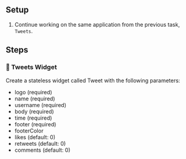 ## Setup

1. Continue working on the same application from the previous task, `Tweets`.

## Steps

### 🍋 Tweets Widget
Create a stateless widget called Tweet with the following parameters: 
  - logo (required)
  - name (required)
  - username (required)
  - body (required)
  - time (required)
  - footer (required)
  - footerColor
  - likes  (default: 0)
  - retweets  (default: 0)
  - comments (default: 0)
